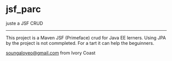 # jsf_parc
juste a JSF CRUD
**********************************************************************
This project is a Maven JSF (Primeface) crud for Java EE lerners.
Using JPA by the project is not commpleted. For a tart it can help the beguinners.

soungaloyeo@gmail.com from Ivory Coast
